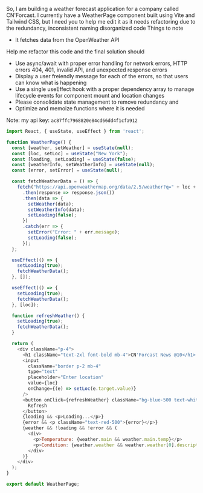 

 So, I am building a weather forecast application for a company called CN'Forcast. I currently have a WeatherPage component built using Vite and Tailwind CSS, but I need you to help me edit it as it needs refactoring due to the redundancy, inconsistent naming disorganized code
 Things to note
- It fetches data from the OpenWeather API

Help me refactor this code and the final solution should
- Use async/await with proper error handling for network errors, HTTP errors 404, 401, invalid API, and unexpected response errors
- Display a user freiendly message for each of the errors, so that users can know what is happening
- Use a single useEffect hook with a proper dependency array to manage lifecycle events for component mount and location changes
- Please consolidate state management to remove redundancy and
- Optimize and memoize functions where it is needed

Note: my api key: `ac87ffc7968820e84cd66dd4f1cfa912`

```javascript
import React, { useState, useEffect } from 'react';

function WeatherPage() {
  const [weather, setWeather] = useState(null);
  const [loc, setLoc] = useState("New York");
  const [loading, setLoading] = useState(false);
  const [weatherInfo, setWeatherInfo] = useState(null);
  const [error, setError] = useState(null);

  const fetchWeatherData = () => {
    fetch("https://api.openweathermap.org/data/2.5/weather?q=" + loc + "&appid=API_KEY")
      .then(response => response.json())
      .then(data => {
        setWeather(data);
        setWeatherInfo(data);
        setLoading(false);
      })
      .catch(err => {
        setError("Error: " + err.message);
        setLoading(false);
      });
  };

  useEffect(() => {
    setLoading(true);
    fetchWeatherData(); 
  }, []);

  useEffect(() => {
    setLoading(true);
    fetchWeatherData(); 
  }, [loc]);

  function refreshWeather() {
    setLoading(true);
    fetchWeatherData();
  }

  return (
    <div className="p-4">
      <h1 className="text-2xl font-bold mb-4">CN'Forcast News @10</h1>
      <input
        className="border p-2 mb-4"
        type="text"
        placeholder="Enter location"
        value={loc}
        onChange={(e) => setLoc(e.target.value)}
      />
      <button onClick={refreshWeather} className="bg-blue-500 text-white p-2 mb-4">
        Refresh
      </button>
      {loading && <p>Loading...</p>}
      {error && <p className="text-red-500">{error}</p>}
      {weather && !loading && !error && (
        <div>
          <p>Temperature: {weather.main && weather.main.temp}</p>
          <p>Condition: {weather.weather && weather.weather[0].description}</p>
        </div>
      )}
    </div>
  );
}

export default WeatherPage;
```
